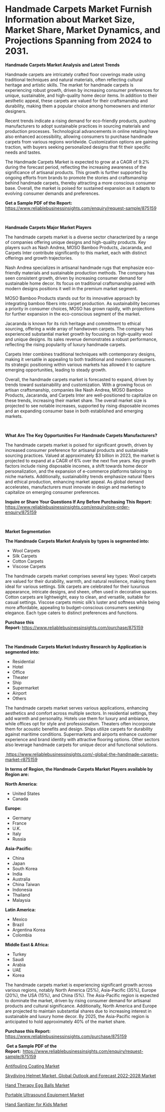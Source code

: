 <p><h1>Handmade Carpets Market Furnish Information about Market Size, Market Share, Market Dynamics, and Projections Spanning from 2024 to 2031.</h1></p><p><strong>Handmade Carpets Market Analysis and Latest Trends</strong></p>
<p><p>Handmade carpets are intricately crafted floor coverings made using traditional techniques and natural materials, often reflecting cultural heritage and artistic skills. The market for handmade carpets is experiencing robust growth, driven by increasing consumer preferences for unique, sustainable, and high-quality home decor items. In addition to their aesthetic appeal, these carpets are valued for their craftsmanship and durability, making them a popular choice among homeowners and interior designers.</p><p>Recent trends indicate a rising demand for eco-friendly products, pushing manufacturers to adopt sustainable practices in sourcing materials and production processes. Technological advancements in online retailing have also enhanced accessibility, allowing consumers to purchase handmade carpets from various regions worldwide. Customization options are gaining traction, with buyers seeking personalized designs that fit their specific needs and tastes.</p><p>The Handmade Carpets Market is expected to grow at a CAGR of 9.2% during the forecast period, reflecting the increasing awareness of the significance of artisanal products. This growth is further supported by ongoing efforts from brands to promote the stories and craftsmanship behind handmade carpets, thereby attracting a more conscious consumer base. Overall, the market is poised for sustained expansion as it adapts to evolving consumer demands and preferences.</p></p>
<p><strong>Get a Sample PDF of the Report:&nbsp;</strong> <a href="https://www.reliablebusinessinsights.com/enquiry/request-sample/875159">https://www.reliablebusinessinsights.com/enquiry/request-sample/875159</a></p>
<p>&nbsp;</p>
<p><strong>Handmade Carpets Major Market Players</strong></p>
<p><p>The handmade carpets market is a diverse sector characterized by a range of companies offering unique designs and high-quality products. Key players such as Nash Andrea, MOSO Bamboo Products, Jacaranda, and Carpets Inter contribute significantly to this market, each with distinct offerings and growth trajectories.</p><p>Nash Andrea specializes in artisanal handmade rugs that emphasize eco-friendly materials and sustainable production methods. The company has seen consistent growth, driven by increasing consumer demand for sustainable home decor. Its focus on traditional craftsmanship paired with modern designs positions it well in the premium market segment.</p><p>MOSO Bamboo Products stands out for its innovative approach by integrating bamboo fibers into carpet production. As sustainability becomes a priority in consumer choices, MOSO has grown rapidly, with projections for further expansion in the eco-conscious segment of the market.</p><p>Jacaranda is known for its rich heritage and commitment to ethical sourcing, offering a wide array of handwoven carpets. The company has experienced substantial market growth by focusing on high-quality wool and unique designs. Its sales revenue demonstrates a robust performance, reflecting the rising popularity of luxury handmade carpets.</p><p>Carpets Inter combines traditional techniques with contemporary designs, making it versatile in appealing to both traditional and modern consumers. Its strategic positioning within various markets has allowed it to capture emerging opportunities, leading to steady growth.</p><p>Overall, the handmade carpets market is forecasted to expand, driven by trends toward sustainability and customization. With a growing focus on artisan craftsmanship, companies like Nash Andrea, MOSO Bamboo Products, Jacaranda, and Carpets Inter are well-positioned to capitalize on these trends, increasing their market share. The overall market size is projected to see notable increases, supported by rising disposable incomes and an expanding consumer base in both established and emerging markets.</p></p>
<p>&nbsp;</p>
<p><strong>What Are The Key Opportunities For Handmade Carpets Manufacturers?</strong></p>
<p><p>The handmade carpets market is poised for significant growth, driven by increased consumer preference for artisanal products and sustainable sourcing practices. Valued at approximately $3 billion in 2023, the market is projected to expand at a CAGR of 6% over the next five years. Key growth factors include rising disposable incomes, a shift towards home decor personalization, and the expansion of e-commerce platforms tailoring to niche markets. Additionally, sustainability trends emphasize natural fibers and ethical production, enhancing market appeal. As global demand accelerates, manufacturers must innovate in design and marketing to capitalize on emerging consumer preferences.</p></p>
<p><strong>Inquire or Share Your Questions If Any Before Purchasing This Report:</strong> <a href="https://www.reliablebusinessinsights.com/enquiry/pre-order-enquiry/875159">https://www.reliablebusinessinsights.com/enquiry/pre-order-enquiry/875159</a></p>
<p>&nbsp;</p>
<p><strong>Market Segmentation</strong></p>
<p><strong>The Handmade Carpets Market Analysis by types is segmented into:</strong></p>
<p><ul><li>Wool Carpets</li><li>Silk Carpets</li><li>Cotton Carpets</li><li>Viscose Carpets</li></ul></p>
<p><p>The handmade carpets market comprises several key types: Wool carpets are valued for their durability, warmth, and natural resilience, making them ideal for various settings. Silk carpets are celebrated for their luxurious appearance, intricate designs, and sheen, often used in decorative spaces. Cotton carpets are lightweight, easy to clean, and versatile, suitable for casual settings. Viscose carpets mimic silk’s luster and softness while being more affordable, appealing to budget-conscious consumers seeking elegance. Each type caters to distinct preferences and functions.</p></p>
<p><strong>Purchase this Report:&nbsp;</strong><a href="https://www.reliablebusinessinsights.com/purchase/875159">https://www.reliablebusinessinsights.com/purchase/875159</a></p>
<p>&nbsp;</p>
<p><strong>The Handmade Carpets Market Industry Research by Application is segmented into:</strong></p>
<p><ul><li>Residential</li><li>Hotel</li><li>Office</li><li>Theater</li><li>Ship</li><li>Supermarket</li><li>Airport</li><li>Others</li></ul></p>
<p><p>The handmade carpets market serves various applications, enhancing aesthetics and comfort across multiple sectors. In residential settings, they add warmth and personality. Hotels use them for luxury and ambiance, while offices opt for style and professionalism. Theaters often incorporate them for acoustic benefits and design. Ships utilize carpets for durability against maritime conditions. Supermarkets and airports enhance customer experience and brand identity with attractive flooring options. Other sectors also leverage handmade carpets for unique decor and functional solutions.</p></p>
<p><a href="https://www.reliablebusinessinsights.com/-global-the-handmade-carpets-market-r875159">&nbsp;https://www.reliablebusinessinsights.com/-global-the-handmade-carpets-market-r875159</a></p>
<p><strong>In terms of Region, the Handmade Carpets Market Players available by Region are:</strong></p>
<p>
    <p> <strong> North America: </strong>
        <ul>
            <li>United States</li>
            <li>Canada</li>
        </ul>
        </p> 
    <p> <strong> Europe: </strong>
        <ul>
            <li>Germany</li>
            <li>France</li>
            <li>U.K.</li>
            <li>Italy</li>
            <li>Russia</li>
        </ul>
        </p> 
    <p> <strong> Asia-Pacific: </strong>
        <ul>
            <li>China</li>
            <li>Japan</li>
            <li>South Korea</li>
            <li>India</li>
            <li>Australia</li>
            <li>China Taiwan</li>
            <li>Indonesia</li>
            <li>Thailand</li>
            <li>Malaysia</li>
        </ul>
        </p> 
    <p> <strong> Latin America: </strong>
        <ul>
            <li>Mexico</li>
            <li>Brazil</li>
            <li>Argentina Korea</li>
            <li>Colombia</li>
        </ul>
        </p> 
    <p> <strong> Middle East & Africa: </strong>
        <ul>
            <li>Turkey</li>
            <li>Saudi</li>
            <li>Arabia</li>
            <li>UAE</li>
            <li>Korea</li>
        </ul>
    </p>
    </p>
<p><p>The handmade carpets market is experiencing significant growth across various regions, notably North America (25%), Asia-Pacific (35%), Europe (20%), the USA (15%), and China (5%). The Asia-Pacific region is expected to dominate the market, driven by rising consumer demand for artisanal products and cultural significance. Additionally, North America and Europe are projected to maintain substantial shares due to increasing interest in sustainable and luxury home decor. By 2025, the Asia-Pacific region is anticipated to hold approximately 40% of the market share.</p></p>
<p><strong>Purchase this Report: </strong><a href="https://www.reliablebusinessinsights.com/purchase/875159">https://www.reliablebusinessinsights.com/purchase/875159</a></p>
<p>&nbsp;<strong>Get a Sample PDF of the Report:&nbsp;&nbsp;</strong><a href="https://www.reliablebusinessinsights.com/enquiry/request-sample/875159">https://www.reliablebusinessinsights.com/enquiry/request-sample/875159</a></p>
<p><strong></strong></p>
<p><p><a href="https://www.linkedin.com/pulse/antifouling-coating-market-size-growing-cagr-106-report-covers-epo2e?trackingId=9P7FVDlbTQ6qWURH4rYyNQ%3D%3D">Antifouling Coating Market</a></p><p><a href="https://medium.com/@maria.hardacre7345/skydiving-helmet-market-global-outlook-and-forecast-2022-2028-market-forecasts-market-trends-and-60752cf31d57">Skydiving Helmet Market, Global Outlook and Forecast 2022-2028 Market</a></p><p><a href="https://github.com/nicoletavirag/Market-Research-Report-List-5/blob/main/hand-therapy-egg-balls-market.md">Hand Therapy Egg Balls Market</a></p><p><a href="https://www.linkedin.com/pulse/exploring-portable-ultrasound-equipment-market-dynamics-revenue-bbxxe?trackingId=7Q7LgjLEQPyKtp92Vrpgow%3D%3D">Portable Ultrasound Equipment Market</a></p><p><a href="https://github.com/mauripalmi/Market-Research-Report-List-5/blob/main/hand-sanitizer-for-kids-market.md">Hand Sanitizer for Kids Market</a></p></p>